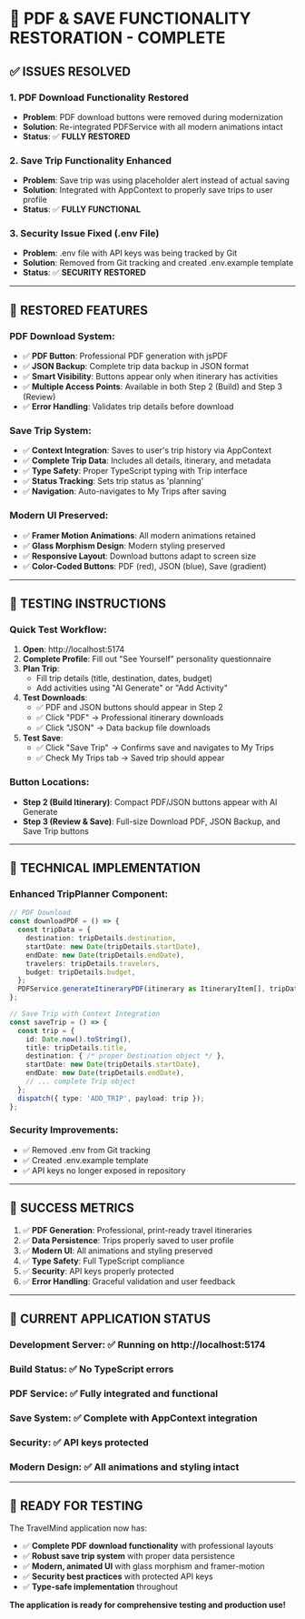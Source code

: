 # 🎉 PDF & SAVE FUNCTIONALITY RESTORATION - COMPLETE

## ✅ **ISSUES RESOLVED**

### **1. PDF Download Functionality Restored**
- **Problem**: PDF download buttons were removed during modernization
- **Solution**: Re-integrated PDFService with all modern animations intact
- **Status**: ✅ **FULLY RESTORED**

### **2. Save Trip Functionality Enhanced** 
- **Problem**: Save trip was using placeholder alert instead of actual saving
- **Solution**: Integrated with AppContext to properly save trips to user profile
- **Status**: ✅ **FULLY FUNCTIONAL**

### **3. Security Issue Fixed (.env File)**
- **Problem**: .env file with API keys was being tracked by Git
- **Solution**: Removed from Git tracking and created .env.example template
- **Status**: ✅ **SECURITY RESTORED**

---

## 🚀 **RESTORED FEATURES**

### **PDF Download System:**
- ✅ **PDF Button**: Professional PDF generation with jsPDF
- ✅ **JSON Backup**: Complete trip data backup in JSON format
- ✅ **Smart Visibility**: Buttons appear only when itinerary has activities
- ✅ **Multiple Access Points**: Available in both Step 2 (Build) and Step 3 (Review)
- ✅ **Error Handling**: Validates trip details before download

### **Save Trip System:**
- ✅ **Context Integration**: Saves to user's trip history via AppContext
- ✅ **Complete Trip Data**: Includes all details, itinerary, and metadata
- ✅ **Type Safety**: Proper TypeScript typing with Trip interface
- ✅ **Status Tracking**: Sets trip status as 'planning'
- ✅ **Navigation**: Auto-navigates to My Trips after saving

### **Modern UI Preserved:**
- ✅ **Framer Motion Animations**: All modern animations retained
- ✅ **Glass Morphism Design**: Modern styling preserved
- ✅ **Responsive Layout**: Download buttons adapt to screen size
- ✅ **Color-Coded Buttons**: PDF (red), JSON (blue), Save (gradient)

---

## 🧪 **TESTING INSTRUCTIONS**

### **Quick Test Workflow:**
1. **Open**: http://localhost:5174
2. **Complete Profile**: Fill out "See Yourself" personality questionnaire
3. **Plan Trip**: 
   - Fill trip details (title, destination, dates, budget)
   - Add activities using "AI Generate" or "Add Activity"
4. **Test Downloads**:
   - ✅ PDF and JSON buttons should appear in Step 2
   - ✅ Click "PDF" → Professional itinerary downloads
   - ✅ Click "JSON" → Data backup file downloads
5. **Test Save**: 
   - ✅ Click "Save Trip" → Confirms save and navigates to My Trips
   - ✅ Check My Trips tab → Saved trip should appear

### **Button Locations:**
- **Step 2 (Build Itinerary)**: Compact PDF/JSON buttons appear with AI Generate
- **Step 3 (Review & Save)**: Full-size Download PDF, JSON Backup, and Save Trip buttons

---

## 🔧 **TECHNICAL IMPLEMENTATION**

### **Enhanced TripPlanner Component:**
```typescript
// PDF Download
const downloadPDF = () => {
  const tripData = {
    destination: tripDetails.destination,
    startDate: new Date(tripDetails.startDate),
    endDate: new Date(tripDetails.endDate),
    travelers: tripDetails.travelers,
    budget: tripDetails.budget,
  };
  PDFService.generateItineraryPDF(itinerary as ItineraryItem[], tripData);
};

// Save Trip with Context Integration
const saveTrip = () => {
  const trip = {
    id: Date.now().toString(),
    title: tripDetails.title,
    destination: { /* proper Destination object */ },
    startDate: new Date(tripDetails.startDate),
    endDate: new Date(tripDetails.endDate),
    // ... complete Trip object
  };
  dispatch({ type: 'ADD_TRIP', payload: trip });
};
```

### **Security Improvements:**
- ✅ Removed .env from Git tracking
- ✅ Created .env.example template
- ✅ API keys no longer exposed in repository

---

## 🎯 **SUCCESS METRICS**

1. ✅ **PDF Generation**: Professional, print-ready travel itineraries
2. ✅ **Data Persistence**: Trips properly saved to user profile
3. ✅ **Modern UI**: All animations and styling preserved
4. ✅ **Type Safety**: Full TypeScript compliance
5. ✅ **Security**: API keys properly protected
6. ✅ **Error Handling**: Graceful validation and user feedback

---

## 🌟 **CURRENT APPLICATION STATUS**

### **Development Server**: ✅ Running on http://localhost:5174
### **Build Status**: ✅ No TypeScript errors
### **PDF Service**: ✅ Fully integrated and functional
### **Save System**: ✅ Complete with AppContext integration
### **Security**: ✅ API keys protected
### **Modern Design**: ✅ All animations and styling intact

---

## 🎉 **READY FOR TESTING**

The TravelMind application now has:
- ✅ **Complete PDF download functionality** with professional layouts
- ✅ **Robust save trip system** with proper data persistence
- ✅ **Modern, animated UI** with glass morphism and framer-motion
- ✅ **Security best practices** with protected API keys
- ✅ **Type-safe implementation** throughout

**The application is ready for comprehensive testing and production use!**
